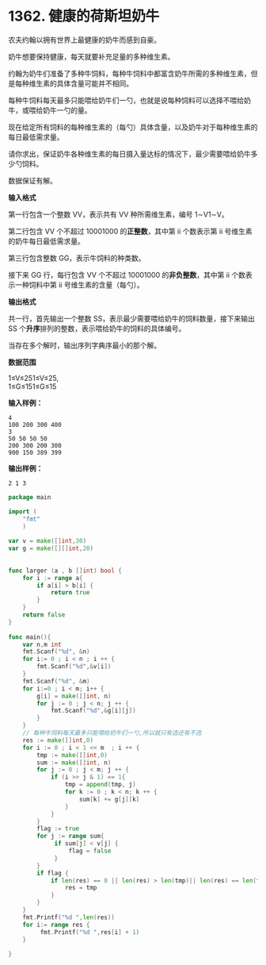 # 1362. 健康的荷斯坦奶牛



农夫约翰以拥有世界上最健康的奶牛而感到自豪。

奶牛想要保持健康，每天就要补充足量的多种维生素。

约翰为奶牛们准备了多种牛饲料，每种牛饲料中都富含奶牛所需的多种维生素，但是每种维生素的具体含量可能并不相同。

每种牛饲料每天最多只能喂给奶牛们一勺，也就是说每种饲料可以选择不喂给奶牛，或喂给奶牛一勺的量。

现在给定所有饲料的每种维生素的（每勺）具体含量，以及奶牛对于每种维生素的每日最低需求量。

请你求出，保证奶牛各种维生素的每日摄入量达标的情况下，最少需要喂给奶牛多少勺饲料。

数据保证有解。

**输入格式**

第一行包含一个整数 VV，表示共有 VV 种所需维生素，编号 1∼V1∼V。

第二行包含 VV 个不超过 10001000 的**正整数**，其中第 ii 个数表示第 ii 号维生素的奶牛每日最低需求量。

第三行包含整数 GG，表示牛饲料的种类数。

接下来 GG 行，每行包含 VV 个不超过 10001000 的**非负整数**，其中第 ii 个数表示一种饲料中第 ii 号维生素的含量（每勺）。

**输出格式**

共一行，首先输出一个整数 SS，表示最少需要喂给奶牛的饲料数量，接下来输出 SS 个**升序**排列的整数，表示喂给奶牛的饲料的具体编号。

当存在多个解时，输出序列字典序最小的那个解。

**数据范围**

1≤V≤251≤V≤25,  
1≤G≤151≤G≤15

**输入样例：**

```text
4
100 200 300 400
3
50 50 50 50
200 300 200 300
900 150 389 399
```

**输出样例：**

```text
2 1 3
```

```go
package main

import (
    "fmt"
    )
   
var v = make([]int,30) 
var g = make([][]int,20)
   
   
func larger (a , b []int) bool {
    for i := range a{
        if a[i] > b[i] {
            return true
        }
    }
    return false
} 
  
func main(){
    var n,m int
    fmt.Scanf("%d", &n)
    for i:= 0 ; i < n ; i ++ {
        fmt.Scanf("%d",&v[i])
    }
    fmt.Scanf("%d", &m)
    for i:=0 ; i < m; i++ {
        g[i] = make([]int, n)
        for j := 0 ; j < n; j ++ {
            fmt.Scanf("%d",&g[i][j])
        }
    }
    // 每种牛饲料每天最多只能喂给奶牛们一勺,所以就只有选还有不选
    res := make([]int,0)
    for i := 0 ; i < 1 << m  ; i ++ {
        tmp := make([]int,0)
        sum := make([]int, n) 
        for j := 0 ; j < m; j ++ {
            if (i >> j & 1) == 1{
                tmp = append(tmp, j)
                for k := 0 ; k < n; k ++ {
                    sum[k] += g[j][k]
                }
            }
        }
        flag := true 
        for j := range sum{
             if sum[j] < v[j] {
                 flag = false
             }
        }
        if flag {
            if len(res) == 0 || len(res) > len(tmp)|| len(res) == len(tmp) && larger(res, tmp){
                res = tmp 
            }
        }
    }
    fmt.Printf("%d ",len(res))
    for i:= range res {
         fmt.Printf("%d ",res[i] + 1)
    }
    
}


```


